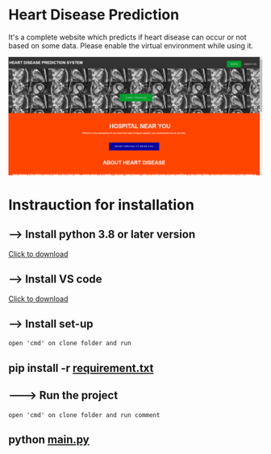 # Heart Disease Prediction
It's a complete website which predicts if heart disease can occur or not based on some data. Please enable the virtual environment while using it.

<img src="https://raw.githubusercontent.com/somerongit/somerongit/main/img/project/heart.png">


# Instrauction for installation
## --> Install python 3.8 or later version
   [Click to download](https://www.python.org/ftp/python/3.9.0/python-3.9.0-amd64.exe)
    
## --> Install VS code
   [Click to download](https://code.visualstudio.com/docs/?dv=win)

## --> Install set-up
    open 'cmd' on clone folder and run
 ##  pip install -r [requirement.txt](https://github.com/somerongit/HEART-DISEASE-PREDICTION-SYSTEM/blob/main/requirement.txt) 
    
## ---> Run the project
    open 'cmd' on clone folder and run comment 
##   python [main.py](https://github.com/somerongit/HEART-DISEASE-PREDICTION-SYSTEM/blob/main/main.py)
     
